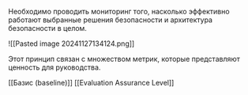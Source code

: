Необходимо проводить мониторинг того, насколько эффективно работают выбранные решения безопасности и архитектура безопасности в целом.

![[Pasted image 20241127134124.png]]

Этот принцип связан с множеством метрик, которые представляют ценность для руководства.


[[Базис (baseline)]]
[[Evaluation Assurance Level]]
